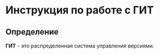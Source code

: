 # Инструкция по работе с ГИТ

## Определение
**ГИТ** - это распределенная система управления версиями.

